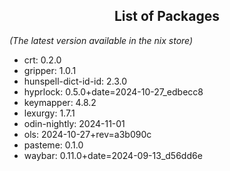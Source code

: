 <!--- This list was auto-generated by ./helper.sh. DO NOT edit this file manually. -->

<h2 align="center">List of Packages</h2>

_(The latest version available in the nix store)_

- crt: 0.2.0
- gripper: 1.0.1
- hunspell-dict-id-id: 2.3.0
- hyprlock: 0.5.0+date=2024-10-27_edbecc8
- keymapper: 4.8.2
- lexurgy: 1.7.1
- odin-nightly: 2024-11-01
- ols: 2024-10-27+rev=a3b090c
- pasteme: 0.1.0
- waybar: 0.11.0+date=2024-09-13_d56dd6e
